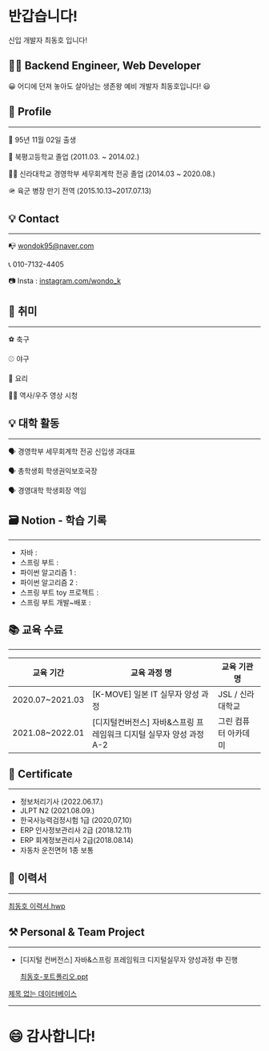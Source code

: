 # 반갑습니다!
신입 개발자 최동호 입니다!

## 👨‍💻 Backend Engineer, Web Developer

😀  어디에 던져 놓아도 살아남는 생존왕 예비 개발자 최동호입니다! 😃

## 👦 Profile

---

👶  95년 11월 02일 출생

🏫  북평고등학교 졸업 (2011.03. ~ 2014.02.)

👨‍🎓  신라대학교 경영학부 세무회계학 전공 졸업
       (2014.03 ~ 2020.08.)

🪖 육군 병장 만기 전역 (2015.10.13~2017.07.13)

## 💡 Contact

---

📭  wondok95@naver.com 

📞  010-7132-4405

📷 Insta : [instagram.com/wondo_k](http://instagram.com/wondo_k)

## 🙆 취미

---

⚽ 축구

⚾ 야구

🍳 요리

🧑‍🎓 역사/우주 영상 시청

## 💡 대학 활동

---

🗣️ 경영학부 세무회계학 전공 신입생 과대표

🗣️ 총학생회 학생권익보호국장

🗣️ 경영대학 학생회장 역임

## 🗃 Notion - 학습 기록

---

- 자바 : [](https://www.notion.so/416bc03b1716438da2e6c2d2b8071819?pvs=21)
- 스프링 부트 : [](https://www.notion.so/9ca8f371320a43748fe5b2f42e2d27f8?pvs=21)
- 파이썬 알고리즘 1 : [](https://www.notion.so/8882e11fbd034c56b5a4d4b454b84819?pvs=21)
- 파이썬 알고리즘  2 : [](https://www.notion.so/24085837cc79499c9322f7445b464cf7?pvs=21)
- 스프링 부트 toy 프로젝트 : [](https://www.notion.so/aeef8c41af864d88bb2c70a35183a4d6?pvs=21)
- 스프링 부트 개발~배포 :

## 📚 교육 수료

---

| 교육 기간 | 교육 과정 명 | 교육 기관 명 |
| --- | --- | --- |
| 2020.07~2021.03 | [K-MOVE] 일본 IT 실무자 양성 과정 | JSL / 신라대학교 |
| 2021.08~2022.01 | [디지털컨버전스] 자바&스프링 프레임워크 디지털 실무자 양성 과정A-2 | 그린 컴퓨터 아카데미 |

## 📑 Certificate

---

- 정보처리기사 (2022.06.17.)
- JLPT N2 (2021.08.09.)
- 한국사능력검정시험 1급 (2020,07,10)
- ERP 인사정보관리사 2급 (2018.12.11)
- ERP 회계정보관리사 2급(2018.08.14)
- 자동차 운전면허 1종 보통

## 📄 이력서

---

[최동호  이력서.hwp](https://s3-us-west-2.amazonaws.com/secure.notion-static.com/b8c2ad6f-771f-457d-bf38-ffb4a6c7665b/%EC%B5%9C%EB%8F%99%ED%98%B8__%EC%9D%B4%EB%A0%A5%EC%84%9C.hwp)

## ⚒ Personal & Team Project

---

- [디지털 컨버전스] 자바&스프링 프레임워크 디지털실무자 양성과정 中 진행
    
    [최동호-포트폴리오.ppt](https://s3-us-west-2.amazonaws.com/secure.notion-static.com/7c352c05-2187-4469-9e1e-109344e32a26/%EC%B5%9C%EB%8F%99%ED%98%B8-%ED%8F%AC%ED%8A%B8%ED%8F%B4%EB%A6%AC%EC%98%A4.ppt)
    

[제목 없는 데이터베이스](https://www.notion.so/37d2cb319b344c248b2cacafaf329585?pvs=21)

---

# 😄 감사합니다!
